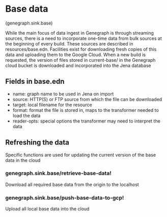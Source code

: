 # Base data
(genegraph.sink.base)

While the main focus of data ingest in Genegraph is through streaming sources, there is a need to incorporate one-time data from bulk sources at the beginning of every build. These sources are described in resources/base.edn. Facilities exist for downloading fresh copies of this data and uploading them to the Google Cloud. When a new build is requested, the version of files stored in current-base/ in the Genegraph cloud bucket is downloaded and incorporated into the Jena database

## Fields in base.edn

  * name: graph name to be used in Jena on import
  * source: HTTP(S) or FTP source from which the file can be downloaded
  * target: local filename for the resource
  * format: format the file is stored in, maps to the transformer needed to load the data
  * reader-opts: special options the transformer may need to interpret the data

## Refreshing the data

Specific functions are used for updating the current version of the base data in the cloud

### genegraph.sink.base/retrieve-base-data! 

Download all required base data from the origin to the localhost

### genegraph.sink.base/push-base-data-to-gcp!

Upload all local base data into the cloud
